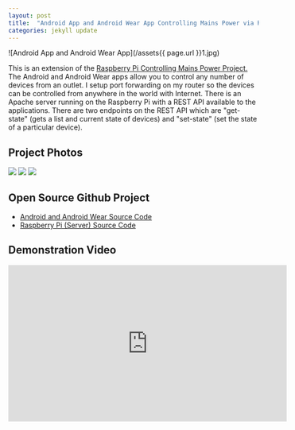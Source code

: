 ```yaml
---
layout: post
title:  "Android App and Android Wear App Controlling Mains Power via Raspberry Pi"
categories: jekyll update
---
```


![Android App and Android Wear App](/assets{{ page.url }}1.jpg)

This is an extension of the
<a href="/raspberry-pi-controlling-mains-power/" target="_blank">Raspberry Pi Controlling Mains Power Project.</a>
The Android and Android Wear apps allow you to control any number of devices from an outlet.
I setup port forwarding on my router  so the devices can be controlled from anywhere in the world with Internet.
There is an Apache server running on the Raspberry Pi with a REST API available to the applications.  There are
two endpoints on the REST API which are "get-state" (gets a list and current state of devices) and "set-state"
(set the state of a particular device).

## Project Photos
<a href="/assets{{ page.url }}1.jpg" target="_blank"><img src="/assets{{ page.url }}thumb_1.jpg"/></a>
<a href="/assets{{ page.url }}2.jpg" target="_blank"><img src="/assets{{ page.url }}thumb_2.jpg"/></a>
<a href="/assets{{ page.url }}3.jpg" target="_blank"><img src="/assets{{ page.url }}thumb_3.jpg"/></a>

## Open Source Github Project
*  <a href="https://github.com/ShaneJansen/TheLodgeAndroid" target="_blank">Android and Android Wear Source Code</a>
*  <a href="https://github.com/ShaneJansen/TheLodgeServer" target="_blank">Raspberry Pi (Server) Source Code</a>

## Demonstration Video
<iframe width="560" height="315" src="https://www.youtube.com/embed/IIbb15KPG7Y" frameborder="0" allowfullscreen></iframe>
